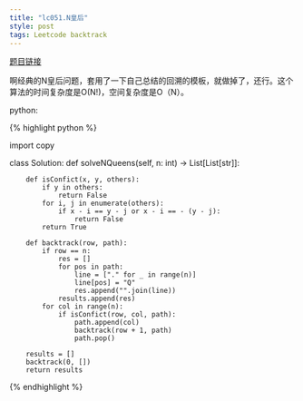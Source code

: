 ```yaml
---
title: "lc051.N皇后"
style: post
tags: Leetcode backtrack
---
```


[题目链接](https://leetcode-cn.com/problems/n-queens/)

啊经典的N皇后问题，套用了一下自己总结的回溯的模板，就做掉了，还行。这个算法的时间复杂度是O(N!)，空间复杂度是O（N）。

python:

{% highlight python %}

import copy

class Solution:
    def solveNQueens(self, n: int) -> List[List[str]]:

        def isConfict(x, y, others):
            if y in others:
                return False
            for i, j in enumerate(others):
                if x - i == y - j or x - i == - (y - j):
                    return False
            return True

        def backtrack(row, path):
            if row == n:
                res = []
                for pos in path:
                    line = ["." for _ in range(n)]
                    line[pos] = "Q"
                    res.append("".join(line))
                results.append(res)
            for col in range(n):
                if isConfict(row, col, path):
                    path.append(col)
                    backtrack(row + 1, path)
                    path.pop()

        results = []
        backtrack(0, [])
        return results

{% endhighlight %}
